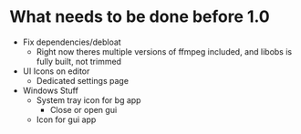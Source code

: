 # What needs to be done before 1.0
- Fix dependencies/debloat
    - Right now theres multiple versions of ffmpeg included, and libobs is fully built, not trimmed
- UI Icons on editor
    - Dedicated settings page
- Windows Stuff
    - System tray icon for bg app
        - Close or open gui
    - Icon for gui app